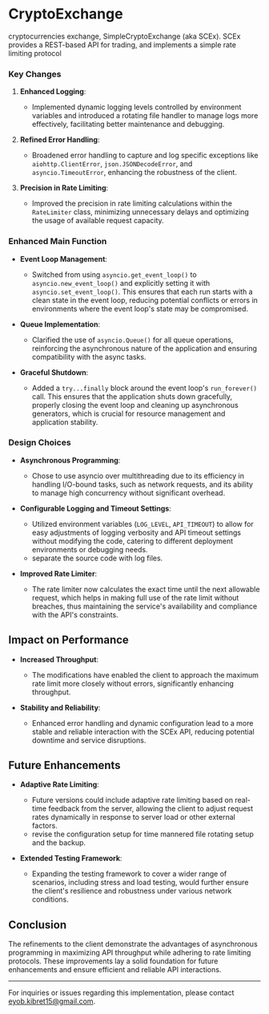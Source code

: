 # CryptoExchange
 cryptocurrencies exchange, SimpleCryptoExchange (aka SCEx). SCEx provides a REST-based API for trading, and implements a simple rate limiting protocol 

### Key Changes

1. **Enhanced Logging**:
   - Implemented dynamic logging levels controlled by environment variables and introduced a rotating file handler to manage logs more effectively, facilitating better maintenance and debugging.

2. **Refined Error Handling**:
   - Broadened error handling to capture and log specific exceptions like `aiohttp.ClientError`, `json.JSONDecodeError`, and `asyncio.TimeoutError`, enhancing the robustness of the client.

3. **Precision in Rate Limiting**:
   - Improved the precision in rate limiting calculations within the `RateLimiter` class, minimizing unnecessary delays and optimizing the usage of available request capacity.

### Enhanced Main Function

- **Event Loop Management**:
  - Switched from using `asyncio.get_event_loop()` to `asyncio.new_event_loop()` and explicitly setting it with `asyncio.set_event_loop()`. This ensures that each run starts with a clean state in the event loop, reducing potential conflicts or errors in environments where the event loop's state may be compromised.

- **Queue Implementation**:
  - Clarified the use of `asyncio.Queue()` for all queue operations, reinforcing the asynchronous nature of the application and ensuring compatibility with the async tasks.

- **Graceful Shutdown**:
  - Added a `try...finally` block around the event loop's `run_forever()` call. This ensures that the application shuts down gracefully, properly closing the event loop and cleaning up asynchronous generators, which is crucial for resource management and application stability.

### Design Choices

- **Asynchronous Programming**:
  - Chose to use asyncio over multithreading due to its efficiency in handling I/O-bound tasks, such as network requests, and its ability to manage high concurrency without significant overhead.

- **Configurable Logging and Timeout Settings**:
  - Utilized environment variables (`LOG_LEVEL`, `API_TIMEOUT`) to allow for easy adjustments of logging verbosity and API timeout settings without modifying the code, catering to different deployment environments or debugging needs.
  - separate the source code with log files.

- **Improved Rate Limiter**:
  - The rate limiter now calculates the exact time until the next allowable request, which helps in making full use of the rate limit without breaches, thus maintaining the service's availability and compliance with the API's constraints.

## Impact on Performance

- **Increased Throughput**:
  - The modifications have enabled the client to approach the maximum rate limit more closely without errors, significantly enhancing throughput.

- **Stability and Reliability**:
  - Enhanced error handling and dynamic configuration lead to a more stable and reliable interaction with the SCEx API, reducing potential downtime and service disruptions.

## Future Enhancements

- **Adaptive Rate Limiting**:
  - Future versions could include adaptive rate limiting based on real-time feedback from the server, allowing the client to adjust request rates dynamically in response to server load or other external factors.
  - revise the configuration setup for time mannered file rotating setup and the backup.

- **Extended Testing Framework**:
  - Expanding the testing framework to cover a wider range of scenarios, including stress and load testing, would further ensure the client's resilience and robustness under various network conditions.

## Conclusion

The refinements to the client demonstrate the advantages of asynchronous programming in maximizing API throughput while adhering to rate limiting protocols. These improvements lay a solid foundation for future enhancements and ensure efficient and reliable API interactions.

---

For inquiries or issues regarding this implementation, please contact [eyob.kibret15@gmail.com](mailto:your-email@email.com).
